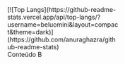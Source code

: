 
<div class="linha">
  <div class="coluna-50" style="width: 50%">
    [![Top Langs](https://github-readme-stats.vercel.app/api/top-langs/?username=beluomini&layout=compact&theme=dark)](https://github.com/anuraghazra/github-readme-stats)
  </div>
  <div class="coluna-50">Conteúdo B</div>
</div>
  
